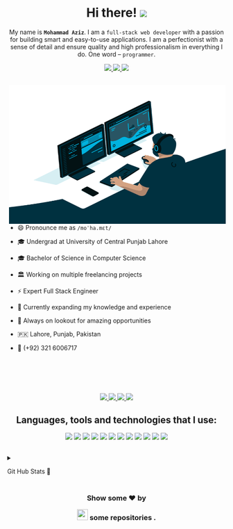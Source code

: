 <h1  align="center">Hi there!

<img  src="https://media.giphy.com/media/hvRJCLFzcasrR4ia7z/giphy.gif"  width="25px"  />

</h1>

  

<p  align="center">My name is <b><code>Mohammad Aziz</code></b>. I am a <code>full-stack web developer</code> with a passion for building smart and easy-to-use applications. I am a perfectionist with a sense of detail and ensure quality and high professionalism in everything I do. One word – <code>programmer</code>.</p>

  

<p  align="center">

<a  href="mailto:mohammadazizramay@gmail.com"  target="_blank">

<img  src="https://shields.io/badge/-e--mail-red?style=for-the-badge&logo=gmail&logoColor=fff&labelColor=333"  />

</a>

<a  href="https://mohammadazizramay"  target="_blank">

<img  src="https://shields.io/badge/-WEBSITE-2B579A?style=for-the-badge&logo=website&logoColor=fff&labelColor=333"  />

</a>

<a  href="https://github.com/mohdzez"  target="_blank">

<img  src="https://shields.io/badge/-Github-181717?style=for-the-badge&logo=github&logoColor=fff&labelColor=333"  />

</a>

</p>

  

<h2></h2>

  

<img  align="right"  alt="GIF"  src="https://github.com/mohdzez/mohdzez/blob/main/code.gif?raw=true"  width="500"  height="320"  />

- 😄 Pronounce me as `/moˈha.mɛt/`

- 🎓 Undergrad at University of Central Punjab Lahore

- ‍🎓 Bachelor of Science in Computer Science

- 🏛 Working on multiple freelancing projects

- ⚡ Expert Full Stack Engineer

- 🌱 Currently expanding my knowledge and experience

- 🔭 Always on lookout for amazing opportunities

- 🇵🇰 Lahore, Punjab, Pakistan

- 📱 (+92) 321 6006717

  

<br><br><br><br>

  

<div  align="center">


<a  href="https://github.com/mohdzez/"  target="_blank">

<img  src="https://img.shields.io/badge/Github-211F1F?style=for-the-badge&logo=GitHub&logoColor=ffffff">

</a>

<a  href="https://www.linkedin.com/in/mohdzez/"  target="_blank">

<img  src="https://img.shields.io/badge/Linkedin-0077B5?style=for-the-badge&logo=Linkedin&logoColor=ffffff">

</a>

<a  href="mailto:mohammadazizramay@gmail.com"  target="_blank">

<img  src="https://img.shields.io/badge/Gmail-D44638?style=for-the-badge&logo=gmail&logoColor=ffffff">

</a>

<a  href="https://wa.me/923216006717?text=%23Github"  target="_blank">

<img  src="https://img.shields.io/badge/Chat-25D366?style=for-the-badge&logo=WhatsApp&logoColor=ffffff">

</a>

</div>

  

<h2></h2>

  

<h2  align="center">Languages, tools and technologies that I use:</h2>

  

<p  align="center">

<img  src="https://img.shields.io/badge/-JavaScript-e3f248?style=flat-square&logo=JavaScript&logoColor=yellow"  />

<img  src="https://img.shields.io/badge/-TypeScript-216186?style=flat-square&logo=TypeScript&logoColor=blue"  />

<img  src="https://img.shields.io/badge/-Node.Js-8fed2e?style=flat-square&logo=node.js&logoColor=green"  />

<img  src="https://img.shields.io/badge/-React-20232a?style=flat-square&logo=React&logoColor=61DAFB"  />

<img  src="https://img.shields.io/badge/-Next.js-000?style=flat-square&logo=Next.js&logoColor=white"  />

<img  src="https://img.shields.io/badge/-Sass-CC6699?style=flat-square&logo=Sass&logoColor=white"  />

<img  src="https://img.shields.io/badge/-webpack-2b3a42?style=flat-square&logo=webpack&logoColor=8DD6F9"  />

<img  src="https://img.shields.io/badge/-styled_components-DB7093?style=flat-square&logo=styled-components&logoColor=white"  />

<img  src="https://img.shields.io/badge/-Git-F05032?style=flat-square&logo=git&logoColor=white"  />

<img  src="https://img.shields.io/badge/-Figma-F24E1E?style=flat-square&logo=Figma&logoColor=white"  />

<img  src="https://img.shields.io/badge/-Docker-2496ED?style=flat-square&logo=Docker&logoColor=white"  />

<img  src="https://img.shields.io/badge/-Prettier-F7B93E?style=flat-square&logo=prettier&logoColor=white"  />

</p>

  

<h2></h2>

  

<details>

<summary>

Git Hub Stats 📝

</summary>

<p>

<center>

<div  align="center">

<img  align="center"  src="https://github-readme-stats.vercel.app/api/top-langs/?username=mohdzez&theme=dark&layout=compact&langs_count=20"/>

</div>

<br>

<div  align="center">

<img  align="center"  src="https://github-readme-stats.vercel.app/api?username=mohdzez&theme=dark"/>

</div>

<br>

<p  align="center">

<img  align="center"  src="https://github-readme-streak-stats.herokuapp.com/?user=mohdzez&theme=dark&hide_border=true"/>

</p>

<p  align="center">

<img  src="https://metrics.lecoq.io/mohdzez"  alt="Github Metrics"  />

</p>

</center>

</p>

</details>

  

<h2></h2>

  

<h3  align="center">

Show some ❤ by

<img  src="https://imgur.com/o7ncZFp.jpg"  height=25px  width=25px> some repositories .

</h3>

  

<h2></h2>


